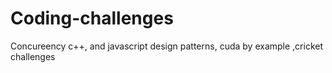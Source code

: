 # Coding-challenges
Concureency  c++, and javascript design patterns, cuda by example ,cricket challenges
